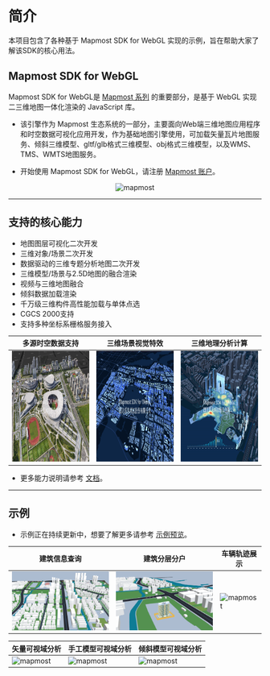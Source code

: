 # 简介
本项目包含了各种基于 Mapmost SDK for WebGL 实现的示例，旨在帮助大家了解该SDK的核心用法。

## Mapmost SDK for WebGL

  Mapmost SDK for WebGL是 [Mapmost 系列](https://www.mapmost.com/) 的重要部分，是基于 WebGL 实现二三维地图一体化渲染的 JavaScript 库。
  
  - 该引擎作为 Mapmost 生态系统的一部分，主要面向Web端三维地图应用程序和时空数据可视化应用开发，作为基础地图引擎使用，可加载矢量瓦片地图服务、倾斜三维模型、gltf/glb格式三维模型、obj格式三维模型，以及WMS、TMS、WMTS地图服务。

  - 开始使用 Mapmost SDK for WebGL，请注册 [Mapmost 账户](https://www.mapmost.com/#/productApply/webgl)。

<div style='text-align:center'>
  <img alt="mapmost" src="./docs/添加标签.gif" width='600px' >
</div>

- - -

## 支持的核心能力

- 地图图层可视化二次开发
- 三维对象/场景二次开发
- 数据驱动的三维专题分析地图二次开发
- 三维模型/场景与2.5D地图的融合渲染
- 视频与三维地图融合
- 倾斜数据加载渲染
- 千万级三维构件高性能加载与单体点选
- CGCS 2000支持
- 支持多种坐标系栅格服务接入

|多源时空数据支持|三维场景视觉特效|三维地理分析计算
|---------|-----------------------|-----------------------
|<img alt="mapmost" src="./docs/webgl_f_1.jpg" width='400px' height='220px'>|<img alt="mapmost" src="./docs/webgl_f_2.jpg"  width='400px' height='220px'>|<img alt="mapmost" src="./docs/webgl_f_3.jpg"  width='400px' height='220px' >

- 更多能力说明请参考 [文档](https://www.mapmost.com/mapmost_docs/webgl/latest/docs/intro/)。

- - -

## 示例

- 示例正在持续更新中，想要了解更多请参考 [示例预览](https://www.mapmost.com/mapmost_docs/webgl/latest/docs/card-default)。

|建筑信息查询|建筑分层分户|车辆轨迹展示
|---------|-----------------------|-----------------------
|<img alt="mapmost" src="./docs/建筑信息查询.gif"  width='300px' >|<img alt="mapmost" src="./docs/建筑分层分户.gif"  width='300px' >|<img alt="mapmost" src="./docs/车辆轨迹展示.gif"  width='300px' >

|矢量可视域分析|手工模型可视域分析|倾斜模型可视域分析
|---------|-----------------------|-----------------------
|<img alt="mapmost" src="./docs/矢量可视域分析.gif"  width='300px' >|<img alt="mapmost" src="./docs/手工模型可视域分析.gif"  width='300px' >|<img alt="mapmost" src="./docs/倾斜模型可视域分析.gif"  width='300px' >


